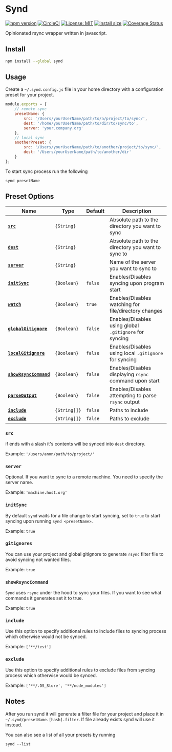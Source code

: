 # Synd
[![npm version](https://badge.fury.io/js/synd.svg)](https://badge.fury.io/js/synd)
[![CircleCI](https://circleci.com/gh/antonk52/synd.svg?style=shield)](https://circleci.com/gh/antonk52/synd)
[![License: MIT](https://img.shields.io/badge/License-MIT-brightgreen.svg)](https://opensource.org/licenses/MIT)
[![install size](https://packagephobia.now.sh/badge?p=synd)](https://packagephobia.now.sh/result?p=synd)
[![Coverage Status](https://coveralls.io/repos/github/antonk52/synd/badge.svg?branch=master)](https://coveralls.io/github/antonk52/synd?branch=master)

Opinionated rsync wrapper written in javascript.

## Install

```sh
npm install --global synd
```

## Usage

Create a `~/.synd.config.js` file in your home directory with a configuration preset for your project.

```js
module.exports = {
    // remote sync
    presetName: {
        src: '/Users/yourUserName/path/to/a/project/to/sync/',
        dest: '/home/yourUserName/path/to/dir/to/sync/to',
        server: 'your.company.org'
    },
    // local sync
    anotherPreset: {
        src: '/Users/yourUserName/path/to/another/project/to/sync/',
        dest: '/Users/yourUserName/path/to/another/dir'
    }
};
```

To start sync process run the following

```
synd presetName
```

## Preset Options

|Name                                        | Type         | Default | Description                                            |
|--------------------------------------------|--------------|---------|--------------------------------------------------------|
|**[`src`](#src)**                           | `{String}`   |         | Absolute path to the directory you want to sync        |
|**[`dest`](#dest)**                         | `{String}`   |         | Absolute path to the directory you want to sync to     |
|**[`server`](#server)**                     | `{String}`   |         | Name of the server you want to sync to                 |
|**[`initSync`](#initSync)**                 | `{Boolean}`  | `false` | Enables/Disables syncing upon program start            |
|**[`watch`](#watch)**                       | `{Boolean}`  | `true`  | Enables/Disables watching for file/directory changes   |
|**[`globalGitignore`](#gitignores)**        | `{Boolean}`  | `false` | Enables/Disables using global `.gitignore` for syncing |
|**[`localGitignore`](#gitignores)**         | `{Boolean}`  | `false` | Enables/Disables using local `.gitignore` for syncing  |
|**[`showRsyncCommand`](#showRsyncCommand)** | `{Boolean}`  | `false` | Enables/Disables displaying `rsync` command upon start |
|**[`parseOutput`](#parseOutput)**           | `{Boolean}`  | `false` | Enables/Disables attempting to parse `rsync` output    |
|**[`include`](#include)**                   | `{String[]}` | `false` | Paths to include                                       |
|**[`exclude`](#exclude)**                   | `{String[]}` | `false` | Paths to exclude                                       |

### `src`
if ends with a slash it's contents will be synced into `dest` directory.

Example: `'/users/anon/path/to/project/'`

### `server`
Optional. If you want to sync to a remote machine. You need to specify the server name.

Example: `'machine.host.org'`

### `initSync`
By default `synd` waits for a file change to start syncing, set to `true` to start syncing upon running `synd <presetName>`.

Example: `true`

### `gitignores`
You can use your project and global gitignore to generate `rsync` filter file to avoid syncing not wanted files.

Example: `true`

### `showRsyncCommand`
`Synd` uses `rsync` under the hood to sync your files. If you want to see what commands it generates set it to true.

Example: `true`

### `include`
Use this option to specify additional rules to include files to syncing process which otherwise would not be synced.

Example: `['**/test']`

### `exclude`
Use this option to specify additional rules to exclude files from syncing process which otherwise would be synced.

Example: `['**/.DS_Store', '**/node_modules']`

## Notes

After you run synd it will generate a filter file for your project and place it in `~/.synd/presetName.[hash].filter`. If file already exists synd will use it instead.

You can also see a list of all your presets by running

```
synd --list
```
